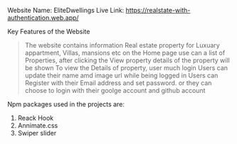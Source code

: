 Website Name: EliteDwellings 
Live Link: https://realstate-with-authentication.web.app/

Key Features of the Website
> The website contains information Real estate property for Luxuary appartment, Villas, mansions etc
> on the Home page use can a list of Properties, after clicking the View property details of the property will be shown
> To view the Details of property, user much login
>  Users can update their name amd image url while being logged in
>  Users can Register with their Email address and set password. or they can choose to login with their goolge account and github account



Npm packages used in the projects are:
1. Reack Hook
2. Annimate.css
3. Swiper slider


